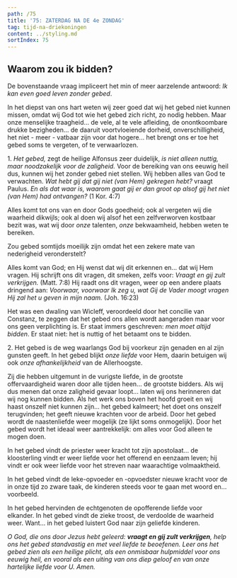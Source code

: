 ```yaml
---
path: /75
title: '75: ZATERDAG NA DE 4e ZONDAG'
tag: tijd-na-driekoningen
content: ../styling.md
sortIndex: 75
---
```


## Waarom zou ik bidden?

De bovenstaande vraag impliceert het min of meer aarzelende antwoord: _Ik kan even goed leven zonder gebed_.

In het diepst van ons hart weten wij zeer goed dat wij het gebed niet kunnen missen, omdat wij God tot wie het gebed zich richt, zo nodig hebben. Maar onze menselijke traagheid... de vele, al te vele afleiding, de onontkoombare drukke bezigheden... de daaruit voortvloeiende dorheid, onverschilligheid, het niet - meer - vatbaar zijn voor dat hogere... het brengt ons er toe het gebed soms te vergeten, of te verwaarlozen.

1\. _Het gebed,_ zegt de heilige Alfonsus zeer duidelijk, _is niet alleen nuttig, maar noodzakelijk voor de zaligheid._ Voor de bereiking van ons eeuwig heil dus, kunnen wij het zonder gebed niet stellen. Wij hebben alles van God te verwachten. _Wat hebt gij dat gij niet (van Hem) gekregen hebt?_ vraagt Paulus. _En als dat waar is, waarom gaat gij er dan groot op alsof gij het niet (van Hem) had ontvangen?_ (1 Kor. 4:7)

Alles komt tot ons van en door Gods goedheid; ook al vergeten wij die waarheid dikwijls; ook al doen wij alsof het een zelfverworven kostbaar bezit was, wat wij door _onze_ talenten, _onze_ bekwaamheid, hebben weten te bereiken.

Zou gebed somtijds moeilijk zijn omdat het een zekere mate van nederigheid veronderstelt?

Alles komt van God; en Hij wenst dat wij dit erkennen en... dat wij Hem vragen. Hij schrijft ons dit vragen, dit smeken, zelfs voor: _Vraagt en gij zult verkrijgen._ (Matt. 7:8) Hij raadt ons dit vragen, weer op een andere plaats dringend aan: _Voorwaar, voorwaar Ik zeg u, wat Gij de Vader moogt vragen Hij zal het u geven in mijn naam._ (Joh. 16:23)

Het was een dwaling van Wicleff, veroordeeld door het concilie van Constanz, te zeggen dat het gebed ons allen wordt aangeraden maar voor ons geen verplichting is. Er staat immers geschreven: _men moet altijd bidden_. Er staat niet: het is nuttig of het betaamt ons te bidden.

2\. Het gebed is de weg waarlangs God bij voorkeur zijn genaden en al zijn gunsten geeft. In het gebed blijkt _onze liefde_ voor Hem, daarin betuigen wij ook _onze afhankelijkheid_ van de Allerhoogste.

Zij die hebben uitgemunt in de vurigste liefde, in de grootste offervaardigheid waren door alle tijden heen... de grootste bidders. Als wij dus menen dat onze zaligheid gevaar loopt... laten wij ons herinneren dat wij nog kunnen bidden. Als het werk ons boven het hoofd groeit en wij haast onszelf niet kunnen zijn... het gebed kalmeert; het doet ons onszelf terugvinden; het geeft nieuwe krachten voor de arbeid. Door het gebed wordt de naastenliefde weer mogelijk (ze lijkt soms onmogelijk). Door het gebed wordt het ideaal weer aantrekkelijk: om alles voor God alleen te mogen doen.

In het gebed vindt de priester weer kracht tot zijn apostolaat... de kloosterling vindt er weer liefde voor het offerend en eenzaam leven; hij vindt er ook weer liefde voor het streven naar waarachtige volmaaktheid.

In het gebed vindt de leke-opvoeder en -opvoedster nieuwe kracht voor de in onze tijd zo zware taak, de kinderen steeds voor te gaan met woord en... voorbeeld.

In het gebed hervinden de echtgenoten de opofferende liefde voor elkander. In het gebed vindt de zieke troost, de verdoolde de waarheid weer. Want... in het gebed luistert God naar zijn geliefde kinderen.

_O God, die ons door Jezus hebt geleerd: __vraagt en gij zult verkrijgen__, help ons het gebed standvastig en met veel liefde te beoefenen. Leer ons het gebed zien als een heilige plicht, als een onmisbaar hulpmiddel voor ons eeuwig heil, en vooral als een uiting van ons diep geloof en van onze hartelijke liefde voor U. Amen._
